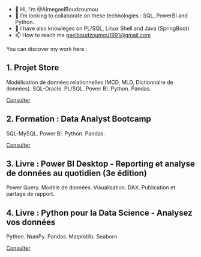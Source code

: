 - 👋 Hi, I’m @AimegaelBoudzoumou
- 💞️ I’m looking to collaborate on these technologies : SQL, PowerBI and Python.
- 👀 I have also knowleges on PL/SQL, Linux Shell and Java (SpringBoot)
- 📫 How to reach me gaelboudzoumou1991@gmail.com
<!-- 👀 I’m interested in Linux, Testing Software, Java, SQL and PL/SQL jobs -->
<!-- 🌱 I’m currently learning Shell, PL/SQL and SpringBoot -->

You can discover my work here :

## 1. Projet Store
Modélisation de données relationnelles (MCD, MLD, Dictionnaire de données). SQL-Oracle. PL/SQL. Power BI. Python. Pandas.

[Consulter](https://github.com/AimegaelBoudzoumou/Store-SQL)

## 2. Formation : Data Analyst Bootcamp
SQL-MySQL. Power BI. Python. Pandas. <!-- Adding later : Excel, AWS, Azure-->

[Consulter](https://github.com/AimegaelBoudzoumou/Data-Analyst-Bootcamp)

## 3. Livre : Power BI Desktop - Reporting et analyse de données au quotidien (3e édition)
Power Query. Modèle de données. Visualisation. DAX. Publication et partage de rapport.

<!-- [Consulter](#) -->

## 4. Livre : Python pour la Data Science - Analysez vos données
Python. NumPy. Pandas. Matplotlib. Seaborn.

[Consulter](https://github.com/AimegaelBoudzoumou/Python-pour-la-Data-Science/tree/main)

<!--
## Autres ressources
[Consulter](https://github.com/AimegaelBoudzoumou?tab=repositories)
-->

<!--
## 3. Le langage SQL pour la Data Science
[Consulter](https://github.com/AimegaelBoudzoumou/#)
-->

<!--
## 4. Power BI Desktop - Traiter, analyser les données et concevoir des tableaux de bord
[Consulter](https://github.com/AimegaelBoudzoumou/#)
-->

<!-- [Consulter](https://github.com/AimegaelBoudzoumou/#) -->

<!--
## 5. Power BI - Many projects
[Power BI - Many projects](https://github.com/AimegaelBoudzoumou/Power-BI-Many-Projects)
-->

<!--
## 5. Statistiques descriptives avec Python
[GitHub weblink - Statistiques descriptives avec Python](https://github.com/AimegaelBoudzoumou/#) 
-->

<!--
## 6. Business Intelligence avec Python - Créez vos outils BI de A à Z
[GitHub weblink - Business Intelligence avec Python](https://github.com/AimegaelBoudzoumou/#) 
-->
